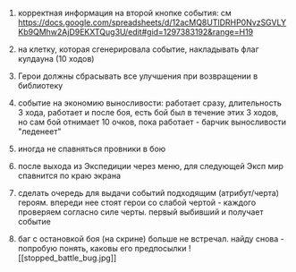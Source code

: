 
1) корректная информация на второй кнопке события: см https://docs.google.com/spreadsheets/d/12acMQ8UTlDRHP0NvzSGVLYKb9QMhw2AjD9EKXTQug3U/edit#gid=1297383192&range=H19

  

2) на клетку, которая сгенерировала событие, накладывать флаг кулдауна (10 ходов)

  

3) Герои должны сбрасывать все улучшения при возвращении в библиотеку

  

4) событие на экономию выносливости: работает сразу, длительность 3 хода, работает и после боя, есть бой был в течение этих 3 ходов, но сам бой отнимает 10 очков, пока работает - барчик выносливости "леденеет"

  

5) иногда не спавняться провники в бою

  

6) после выхода из Экспедиции через меню, для следующей Эксп мир спавнится по краю экрана

  

7) сделать очередь для выдачи событий подходящим (атрибут/черта) героям. впереди нее стоят герои со слабой чертой - каждого проверяем согласно силе черты. первый выбивший и получает событие

  

8) баг с остановкой боя (на скрине) больше не встречал. найду снова - попробую понять, каковы его предпосылки
![[stopped_battle_bug.jpg]]